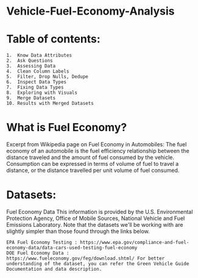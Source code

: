 # Vehicle-Fuel-Economy-Analysis
# Table of contents:
    1.  Know Data Attributes
    2.  Ask Questions
    3.  Assessing Data
    4.  Clean Column Labels
    5.  Filter, Drop Nulls, Dedupe
    6.  Inspect Data Types
    7.  Fixing Data Types
    8.  Exploring with Visuals
    9.  Merge Datasets
    10. Results with Merged Datasets

# What is Fuel Economy?
Excerpt from Wikipedia page on Fuel Economy in Automobiles: The fuel economy of an automobile is the fuel efficiency relationship between the distance traveled and the amount of fuel consumed by the vehicle. Consumption can be expressed in terms of volume of fuel to travel a distance, or the distance travelled per unit volume of fuel consumed.

# Datasets:
Fuel Economy Data This information is provided by the U.S. Environmental Protection Agency, Office of Mobile Sources, National Vehicle and Fuel Emissions Laboratory. Note that the datasets we'll be working with are slightly simpler than those found through the links below.

    EPA Fuel Economy Testing : https://www.epa.gov/compliance-and-fuel-economy-data/data-cars-used-testing-fuel-economy
    DOE Fuel Economy Data : https://www.fueleconomy.gov/feg/download.shtml/ For better understanding of the dataset, you can refer the Green Vehicle Guide Documentation and data description.

